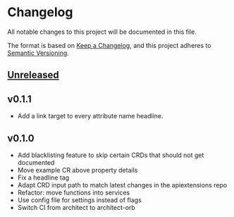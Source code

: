 # Changelog

All notable changes to this project will be documented in this file.

The format is based on [Keep a Changelog](https://keepachangelog.com/en/1.0.0/),
and this project adheres to [Semantic Versioning](https://semver.org/spec/v2.0.0.html).

## [Unreleased]

[Unreleased]: https://github.com/giantswarm/crd-docs-generator/tree/master

## v0.1.1

- Add a link target to every attribute name headline.

## v0.1.0

- Add blacklisting feature to skip certain CRDs that should not get documented
- Move example CR above property details
- Fix a headline tag
- Adapt CRD input path to match latest changes in the apiextensions repo
- Refactor: move functions into services
- Use config file for settings instead of flags
- Switch CI from architect to architect-orb
